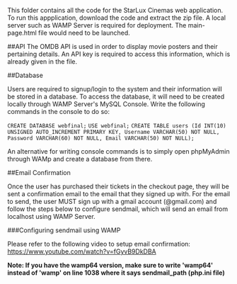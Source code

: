 This folder contains all the code for the StarLux Cinemas web application. To run this appplication, download the code and extract the zip file. A local server such as 
WAMP Server is required for deployment. The main-page.html file would need to be launched.

##API
The OMDB API is used in order to display movie posters and their pertaining details. An API key is required to access this information, which is already given in the file.

##Database

Users are required to signup/login to the system and their information will be stored in a database. To access the database, it will need to be created locally through
WAMP Server's MySQL Console. Write the following commands in the console to do so:

`CREATE DATABASE webfinal;`
`USE webfinal;`
`CREATE TABLE users (Id INT(10) UNSIGNED AUTO_INCREMENT PRIMARY KEY, Username VARCHAR(50) NOT NULL, Password VARCHAR(60) NOT NULL, Email VARCHAR(50) NOT NULL);`

An alternative for writing console commands is to simply open phpMyAdmin through WAMp and create a database from there.

##Email Confirmation

Once the user has purchased their tickets in the checkout page, they will be sent a confirmation email to the email that they signed up with. For the email to send, the user 
MUST sign up with a gmail account (@gmail.com) and follow the steps below to configure sendmail, which will send an email from localhost using WAMP Server.

###Configuring sendmail using WAMP

Please refer to the following video to setup email confirmation:
https://www.youtube.com/watch?v=fGyvB9DkDBA

**Note: If you have the wamp64 version, make sure to write 'wamp64' instead of 'wamp' on line 1038 where it says sendmail_path (php.ini file)**


